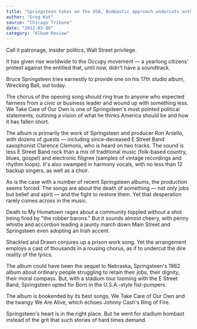 ```yaml
---
title: "Springsteen takes on the USA, Bombastic approach undercuts anthems"
author: "Greg Kot"
source: "Chicago Tribune"
date: "2012-03-06"
category: "Album Review"
---
```


Call it patronage, insider politics, Wall Street privilege.

It has given rise worldwide to the Occupy movement — a yearlong citizens' protest against the entitled that, until now, didn't have a soundtrack.

Bruce Springsteen tries earnestly to provide one on his 17th studio album, Wrecking Ball, out today.

The chorus of the opening song should ring true to anyone who expected fairness from a civic or business leader and wound up with something less. We Take Care of Our Own is one of Springsteen's most pointed political statements, outlining a vision of what he thinks America should be and how it has fallen short.

The album is primarily the work of Springsteen and producer Ron Aniello, with dozens of guests — including since-deceased E Street Band saxophonist Clarence Clemons, who is heard on two tracks. The sound is less E Street Band rock than a mix of traditional music (folk-based country, blues, gospel) and electronic filigree (samples of vintage recordings and rhythm loops). It's also swamped in harmony vocals, with no less than 12 backup singers, as well as a choir.

As is the case with a number of recent Springsteen albums, the production seems forced. The songs are about the death of something — not only jobs but belief and spirit — and the fight to restore them. Yet that desperation rarely comes across in the music.

Death to My Hometown rages about a community toppled without a shot being fired by "the robber barons." But it sounds almost cheery, with penny whistle and accordion leading a jaunty march down Main Street and Springsteen even adopting an Irish accent.

Shackled and Drawn conjures up a prison work song. Yet the arrangement employs a cast of thousands in a rousing chorus, as if to undercut the dire reality of the lyrics.

The album could have been the sequel to Nebraska, Springsteen's 1982 album about ordinary people struggling to retain their jobs, their dignity, their moral compass. But, with a stadium tour looming with the E Street Band, Springsteen opted for Born in the U.S.A.-style fist-pumpers.

The album is bookended by its best songs, We Take Care of Our Own and the twangy We Are Alive, which echoes Johnny Cash's Ring of Fire.

Springsteen's heart is in the right place. But he went for stadium bombast instead of the grit that such stories of hard times demand.
